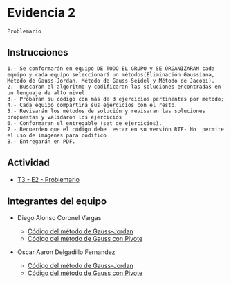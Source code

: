 # Evidencia 2
    Problemario

## Instrucciones
    1.- Se conformarán en equipo DE TODO EL GRUPO y SE ORGANIZARAN cada equipo y cada equipo seleccionará un métodos(Eliminación Gaussiana, Método de Gauss-Jordan, Método de Gauss-Seidel y Método de Jacobi). 
    2.- Buscaran el algoritmo y codificaran las soluciones encontradas en un lenguaje de alto nivel.
    3.- Probaran su código con más de 3 ejercicios pertinentes por método;
    4.- Cada equipo compartirá sus ejercicios con el resto.
    5.- Revisarán los métodos de solución y revisaran las soluciones propuestas y validaron los ejercicios
    6.- Conformaran el entregable (set de ejercicios).
    7.- Recuerden que el código debe  estar en su versión RTF- No  permite el uso de imágenes para codifico
    8.- Entregarán en PDF.

## Actividad

- [T3 -  E2  - Problemario](/Tema%203/Evidencia%202/T3%20-%20%20E2%20%20-%20Problemario.pdf)

## Integrantes del equipo

- Diego Alonso Coronel Vargas
    - [Código del método de Gauss-Jordan](/Tema%203/Evidencia%202/GaussJordanDiego.java)
    - [Código del método de Gauss con Pivote](/Tema%203/Evidencia%202/GaussPivoteDiego.java)

- Oscar Aaron Delgadillo Fernandez
    - [Código del método de Gauss-Jordan](/Tema%203/Evidencia%202/GaussJordanOscar.java)
    - [Código del método de Gauss con Pivote](/Tema%203/Evidencia%202/GaussPivoteOscar.java)